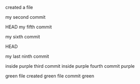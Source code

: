 created a file

my second commit

HEAD
my fifth commit

my sixth commit

HEAD

my last ninth commit


inside purple third commit
inside purple fourth commit
 purple

green file created
green file commit
green
